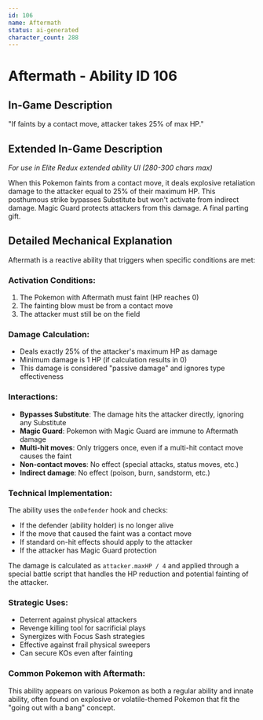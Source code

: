 ```yaml
---
id: 106
name: Aftermath
status: ai-generated
character_count: 288
---
```


# Aftermath - Ability ID 106

## In-Game Description
"If faints by a contact move, attacker takes 25% of max HP."

## Extended In-Game Description
*For use in Elite Redux extended ability UI (280-300 chars max)*

When this Pokemon faints from a contact move, it deals explosive retaliation damage to the attacker equal to 25% of their maximum HP. This posthumous strike bypasses Substitute but won't activate from indirect damage. Magic Guard protects attackers from this damage. A final parting gift.

## Detailed Mechanical Explanation

Aftermath is a reactive ability that triggers when specific conditions are met:

### Activation Conditions:
1. The Pokemon with Aftermath must faint (HP reaches 0)
2. The fainting blow must be from a contact move
3. The attacker must still be on the field

### Damage Calculation:
- Deals exactly 25% of the attacker's maximum HP as damage
- Minimum damage is 1 HP (if calculation results in 0)
- This damage is considered "passive damage" and ignores type effectiveness

### Interactions:
- **Bypasses Substitute**: The damage hits the attacker directly, ignoring any Substitute
- **Magic Guard**: Pokemon with Magic Guard are immune to Aftermath damage
- **Multi-hit moves**: Only triggers once, even if a multi-hit contact move causes the faint
- **Non-contact moves**: No effect (special attacks, status moves, etc.)
- **Indirect damage**: No effect (poison, burn, sandstorm, etc.)

### Technical Implementation:
The ability uses the `onDefender` hook and checks:
- If the defender (ability holder) is no longer alive
- If the move that caused the faint was a contact move
- If standard on-hit effects should apply to the attacker
- If the attacker has Magic Guard protection

The damage is calculated as `attacker.maxHP / 4` and applied through a special battle script that handles the HP reduction and potential fainting of the attacker.

### Strategic Uses:
- Deterrent against physical attackers
- Revenge killing tool for sacrificial plays
- Synergizes with Focus Sash strategies
- Effective against frail physical sweepers
- Can secure KOs even after fainting

### Common Pokemon with Aftermath:
This ability appears on various Pokemon as both a regular ability and innate ability, often found on explosive or volatile-themed Pokemon that fit the "going out with a bang" concept.